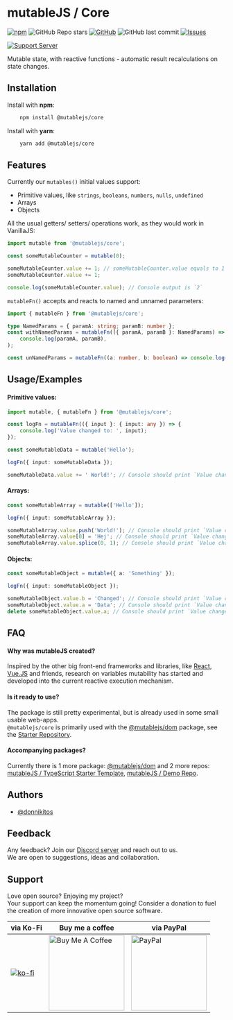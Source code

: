 # mutableJS / Core

[![npm](https://img.shields.io/npm/dt/@mutablejs/core?style=for-the-badge)](https://www.npmjs.com/package/@mutablejs/core) ![GitHub Repo stars](https://img.shields.io/github/stars/mutablejs/core?label=GitHub%20Stars&style=for-the-badge) [![GitHub](https://img.shields.io/github/license/mutablejs/core?color=blue&style=for-the-badge)](https://github.com/mutableJS/core/blob/master/LICENSE)
![GitHub last commit](https://img.shields.io/github/last-commit/mutablejs/core?style=for-the-badge) [![Issues](https://img.shields.io/github/issues/mutableJS/core?style=for-the-badge)](https://github.com/mutableJS/core/issues)

[![Support Server](https://img.shields.io/discord/978049671110987856.svg?label=Discord&logo=Discord&colorB=7289da&style=for-the-badge)](https://discord.gg/gNdgy8uS3R)

Mutable state, with reactive functions - automatic result recalculations on state changes.

## Installation

Install with **npm**:

```bash
    npm install @mutablejs/core
```

Install with **yarn**:

```bash
    yarn add @mutablejs/core
```

## Features

Currently our `mutables()` initial values support:

-   Primitive values, like `strings`, `booleans`, `numbers`, `nulls`, `undefined`
-   Arrays
-   Objects

All the usual getters/ setters/ operations work, as they would work in VanillaJS:

```javascript
import mutable from '@mutablejs/core';

const someMutableCounter = mutable(0);

someMutableCounter.value += 1; // someMutableCounter.value equals to 1
someMutableCounter.value += 1;

console.log(someMutableCounter.value); // Console output is `2`
```

`mutableFn()` accepts and reacts to named and unnamed parameters:

```typescript
import { mutableFn } from '@mutablejs/core';

type NamedParams = { paramA: string; paramB: number };
const withNamedParams = mutableFn(({ paramA, paramB }: NamedParams) =>
	console.log(paramA, paramB),
);

const unNamedParams = mutableFn((a: number, b: boolean) => console.log(a, b));
```

## Usage/Examples

#### Primitive values:

```typescript
import mutable, { mutableFn } from '@mutablejs/core';

const logFn = mutableFn(({ input }: { input: any }) => {
	console.log('Value changed to: ', input);
});

const someMutableData = mutable('Hello');

logFn({ input: someMutableData });

someMutableData.value += ' World!'; // Console should print `Value changed to: Hello World!`
```

#### Arrays:

```typescript
const someMutableArray = mutable(['Hello']);

logFn({ input: someMutableArray });

someMutableArray.value.push('World!'); // Console should print `Value changed to: ['Hello', 'World!']`
someMutableArray.value[0] = 'Hej'; // Console should print `Value changed to: ['Hej', 'World!']`
someMutableArray.value.splice(0, 1); // Console should print `Value changed to: ['World!']`
```

#### Objects:

```typescript
const someMutableObject = mutable({ a: 'Something' });

logFn({ input: someMutableObject });

someMutableObject.value.b = 'Changed'; // Console should print `Value changed to: { a: 'Something', b: 'Changed' }`
someMutableObject.value.a = 'Data'; // Console should print `Value changed to: { a: 'Data', b: 'Changed' }`
delete someMutableObject.value.a; // Console should print `Value changed to: { b: 'Changed' }`
```

## FAQ

#### Why was mutableJS created?

Inspired by the other big front-end frameworks and libraries, like [React](https://reactjs.org/), [Vue.JS](https://vuejs.org/) and friends, research
on variables mutability has started and developed into the current reactive execution mechanism.

#### Is it ready to use?

The package is still pretty experimental, but is already used in some small usable web-apps.\
`@mutablejs/core` is primarily used with the [@mutablejs/dom](https://www.npmjs.com/package/@mutablejs/dom) package, see the [Starter Repository](https://github.com/mutableJS/template-starter-typescript).

#### Accompanying packages?

Currently there is 1 more package: [@mutablejs/dom](https://www.npmjs.com/package/@mutablejs/dom) and 2 more repos: [mutableJS / TypeScript Starter Template](https://github.com/mutableJS/template-starter-typescript), [mutableJS / Demo Repo](https://github.com/mutableJS/demo).

## Authors

-   [@donnikitos](https://www.github.com/donnikitos)

## Feedback

Any feedback? Join our [Discord server](https://discord.gg/gNdgy8uS3R) and reach out to us.\
We are open to suggestions, ideas and collaboration.

## Support

Love open source? Enjoying my project?\
Your support can keep the momentum going! Consider a donation to fuel the creation of more innovative open source software.

| via Ko-Fi                                                                         | Buy me a coffee                                                                                                                                                 | via PayPal                                                                                                                                                             |
| --------------------------------------------------------------------------------- | --------------------------------------------------------------------------------------------------------------------------------------------------------------- | ---------------------------------------------------------------------------------------------------------------------------------------------------------------------- |
| [![ko-fi](https://ko-fi.com/img/githubbutton_sm.svg)](https://ko-fi.com/Y8Y2ALMG) | <a href="https://www.buymeacoffee.com/donnikitos" target="_blank"><img src="https://nititech.de/donate-buymeacoffee.png" alt="Buy Me A Coffee" width="174"></a> | <a href="https://www.paypal.com/donate/?hosted_button_id=EPXZPRTR7JHDW" target="_blank"><img src="https://nititech.de/donate-paypal.png" alt="PayPal" width="174"></a> |
